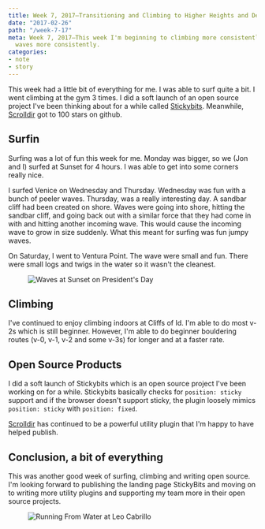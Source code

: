 ```yaml
---
title: Week 7, 2017—Transitioning and Climbing to Higher Heights and Deeper Turns
date: "2017-02-26"
path: "/week-7-17"
meta: Week 7, 2017—This week I'm beginning to climbing more consistently and catch
  waves more consistently.
categories:
- note
- story
---
```


This week had a little bit of everything for me. I was able to surf quite a bit. I went climbing at the gym 3 times. I did a soft launch of an open source project I've been thinking about for a while called [Stickybits](https://github.com/dollarshaveclub/stickybits). Meanwhile, [Scrolldir](https://github.com/dollarshaveclub/scrolldir) got to 100 stars on github.

## Surfin

Surfing was a lot of fun this week for me. Monday was bigger, so we (Jon and I) surfed at Sunset for 4 hours. I was able to get into some corners really nice.

I surfed Venice on Wednesday and Thursday. Wednesday was fun with a bunch of peeler waves. Thursday, was a really interesting day. A sandbar cliff had been created on shore. Waves were going into shore, hitting the sandbar cliff, and going back out with a similar force that they had come in with and hitting another incoming wave. This would cause the incoming wave to grow in size suddenly. What this meant for surfing was fun jumpy waves.

On Saturday, I went to Ventura Point. The wave were small and fun. There were small logs and twigs in the water so it wasn't the cleanest.

<figure>
  <img src="https://yowainwright.imgix.net/wk-7/sunset-waves.jpg?w=800&h=800&crop=focalpoint&auto=format" alt="Waves at Sunset on President's Day" />
</figure>

## Climbing

I've continued to enjoy climbing indoors at Cliffs of Id. I'm able to do most v-2s which is still beginner. However, I'm able to do beginner bouldering routes (v-0, v-1, v-2 and some v-3s) for longer and at a faster rate.

## Open Source Products

I did a soft launch of Stickybits which is an open source project I've been working on for a while. Stickybits basically checks for `position: sticky` support and if the browser doesn't support sticky, the plugin loosely mimics `position: sticky` with `position: fixed`.

[Scrolldir](https://www.npmjs.com/package/scrolldir) has continued to be a powerful utility plugin that I'm happy to have helped publish.

## Conclusion, a bit of everything

This was another good week of surfing, climbing and writing open source. I'm looking forward to publishing the landing page StickyBits and moving on to writing more utility plugins and supporting my team more in their open source projects.

<figure>
  <img src="https://yowainwright.imgix.net/wk-7/running-from-water.jpg?w=800&h=800&crop=focalpoint&auto=format" alt="Running From Water at Leo Cabrillo" />
</figure>
